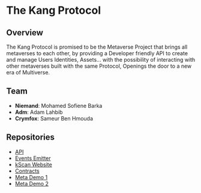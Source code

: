 # The Kang Protocol

## Overview
The Kang Protocol is promised to be the Metaverse Project that brings all metaverses to each other, by providing a Developer friendly API to create and manage Users Identities, Assets... with the possibility of interacting with other metaverses built with the same Protocol, Openings the door to a new era of Multiverse.

## Team
- **Niemand**: Mohamed Sofiene Barka
- **Adm**: Adam Lahbib
- **Crymfox**: Sameur Ben Hmouda

## Repositories
- [API](https://github.com/kang-by-xoverse/api)
- [Events Emitter](https://github.com/kang-by-xoverse/events-server)
- [kScan Website](https://github.com/kang-by-xoverse/website)
- [Contracts](https://github.com/kang-by-xoverse/contracts)
- [Meta Demo 1](https://github.com/kang-by-xoverse/metademo-1)
- [Meta Demo 2](https://github.com/kang-by-xoverse/metademo-2)
